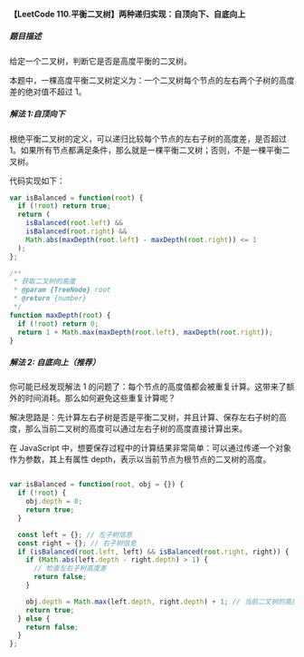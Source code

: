 #### 【LeetCode 110.平衡二叉树】两种递归实现：自顶向下、自底向上

##### **题目描述**

给定一个二叉树，判断它是否是高度平衡的二叉树。

本题中，一棵高度平衡二叉树定义为：一个二叉树每个节点的左右两个子树的高度差的绝对值不超过 1。

##### 解法 1:自顶向下

根绝平衡二叉树的定义，可以递归比较每个节点的左右子树的高度差，是否超过 1。如果所有节点都满足条件，那么就是一棵平衡二叉树；否则，不是一棵平衡二叉树。

代码实现如下：

```js
var isBalanced = function(root) {
  if (!root) return true;
  return (
    isBalanced(root.left) &&
    isBalanced(root.right) &&
    Math.abs(maxDepth(root.left) - maxDepth(root.right)) <= 1
  );
};

/**
 * 获取二叉树的高度
 * @param {TreeNode} root
 * @return {number}
 */
function maxDepth(root) {
  if (!root) return 0;
  return 1 + Math.max(maxDepth(root.left), maxDepth(root.right));
}
```

#####  解法 2: 自底向上（推荐）

你可能已经发现解法 1 的问题了：每个节点的高度值都会被重复计算。这带来了额外的时间消耗。那么如何避免这些重复计算呢？

解决思路是：先计算左右子树是否是平衡二叉树，并且计算、保存左右子树的高度，那么当前二叉树的高度可以通过左右子树的高度直接计算出来。

在 JavaScript 中，想要保存过程中的计算结果非常简单：可以通过传递一个对象作为参数，其上有属性 depth，表示以当前节点为根节点的二叉树的高度。

```js

var isBalanced = function(root, obj = {}) {
  if (!root) {
    obj.depth = 0;
    return true;
  }

  const left = {}; // 左子树信息
  const right = {}; // 右子树信息
  if (isBalanced(root.left, left) && isBalanced(root.right, right)) {
    if (Math.abs(left.depth - right.depth) > 1) {
      // 检查左右子树高度差
      return false;
    }

    obj.depth = Math.max(left.depth, right.depth) + 1; // 当前二叉树的高度
    return true;
  } else {
    return false;
  }
};
```